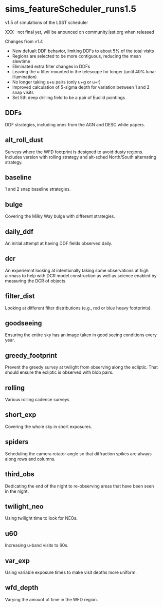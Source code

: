 # sims_featureScheduler_runs1.5
v1.5 of simulations of the LSST scheduler

XXX--not final yet, will be anounced on community.lsst.org when released

Changes from v1.4

* New defualt DDF behavior, limiting DDFs to about 5% of the total visits
* Regions are selected to be more contiguous, reducing the mean slewtime
* Eliminated extra filter changes in DDFs
* Leaving the u filter mounted in the telescope for longer (until 40% lunar illumination)
* No longer taking u+u pairs (only u+g or u+r)
* Improved calculation of 5-sigma depth for variation between 1 and 2 snap visits
* Set 5th deep drilling field to be a pair of Euclid pointings

## DDFs

DDF strategies, including ones from the AGN and DESC white papers.

## alt_roll_dust

Surveys where the WFD footprint is designed to avoid dusty regions. Includes version with rolling strategy and alt-sched North/South alternating strategy.

## baseline

1 and 2 snap baseline strategies.

## bulge

Covering the Milky Way bulge with different strategies.

## daily_ddf

An initial attempt at having DDF fields observed daily.


## dcr

An experiemnt looking at intentionally taking some observations at high airmass to help with DCR model construction as well as science enabled by measuring the DCR of objects.

## filter_dist

Looking at different filter distributions (e.g., red or blue heavy footprints).

## goodseeing

Ensuring the entire sky has an image taken in good seeing conditions every year.

## greedy_footprint

Prevent the greedy survey at twilight from observing along the ecliptic. That should ensure the ecliptic is observed with blob pairs.

## rolling

Various rolling cadence surveys.

## short_exp

Covering the whole sky in short exposures.

## spiders

Scheduling the camera rotator angle so that diffraction spikes are always along rows and columns.

## third_obs

Dedicating the end of the night to re-observing areas that have been seen in the night.

## twilight_neo

Using twilight time to look for NEOs.

## u60

Increasing u-band visits to 60s.

## var_exp

Using variable exposure times to make visit depths more uniform.

## wfd_depth

Varying the amount of time in the WFD region.
